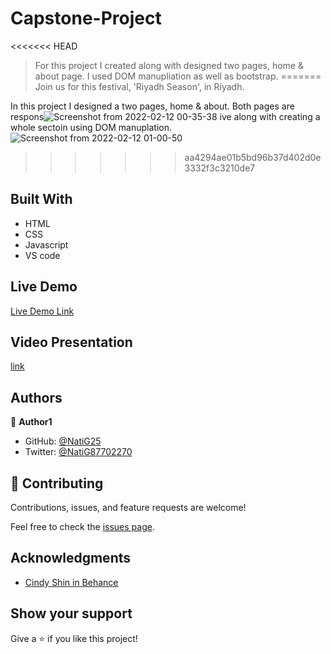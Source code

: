 # Capstone-Project

<<<<<<< HEAD
> For this project I created along with designed two pages, home & about page. I used DOM manupliation as well as bootstrap.
=======
> Join us for this festival, 'Riyadh Season', in Riyadh. 

In this project I designed a two pages, home & about. Both pages are respons![Screenshot from 2022-02-12 00-35-38](https://user-images.githubusercontent.com/86069740/153676668-1ba41fb8-4cd2-4658-ab55-f0d92b4808f6.png)
ive along with creating a whole sectoin using DOM manuplation.
![Screenshot from 2022-02-12 01-00-50](https://user-images.githubusercontent.com/86069740/153676678-c96e619d-9f39-453d-9660-10f6335c104e.png)
>>>>>>> aa4294ae01b5bd96b37d402d0e3332f3c3210de7

## Built With

- HTML
- CSS
- Javascript
- VS code

## Live Demo

[Live Demo Link](https://natig25.github.io/Capstone-Project/)

## Video Presentation

[link](https://www.loom.com/share/2a218e4a6c2c4e08acef945f2ad51b96)

## Authors

👤 **Author1**

- GitHub: [@NatiG25](https://github.com/NatiG25)
- Twitter: [@NatiG87702270](https://twitter.com/NatiG87702270)

## 🤝 Contributing

Contributions, issues, and feature requests are welcome!

Feel free to check the [issues page](../../issues/).

## Acknowledgments

- [Cindy Shin in Behance](https://www.behance.net/gallery/29845175/CC-Global-Summit-2015)

## Show your support

Give a ⭐️ if you like this project!
